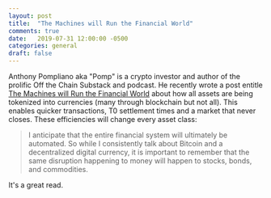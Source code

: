 ```yaml
---
layout: post
title:  "The Machines will Run the Financial World"
comments: true
date:   2019-07-31 12:00:00 -0500
categories: general
draft: false
---
```


Anthony Pompliano aka "Pomp" is a crypto investor and author of the prolific Off the Chain Substack and podcast. He recently wrote a post entitle [The Machines will Run the Financial World](https://offthechain.substack.com/p/the-machines-will-run-the-financial) about how all assets are being tokenized into currencies (many through blockchain but not all). This enables quicker transactions, T0 settlement times and a market that never closes. These efficiencies will change every asset class:

> I anticipate that the entire financial system will ultimately be automated. So while I consistently talk about Bitcoin and a decentralized digital currency, it is important to remember that the same disruption happening to money will happen to stocks, bonds, and commodities.

It's a great read. 